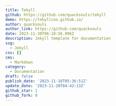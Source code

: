 ```yaml
---
title: Tekyll
github: https://github.com/quacksouls/tekyll
demo: https://tekyllcoo.github.io/
author: quacksouls
author_link: https://github.com/quacksouls
date: 2023-11-30T06:18:56.896Z
description: Jekyll template for documentation
ssg:
  - Jekyll
css: []
cms:
  - Markdown
category:
  - Documentation
draft: false
publish_date: '2023-11-18T05:36:51Z'
update_date: '2023-11-28T04:42:13Z'
github_star: 1
github_fork: 0
---
```


